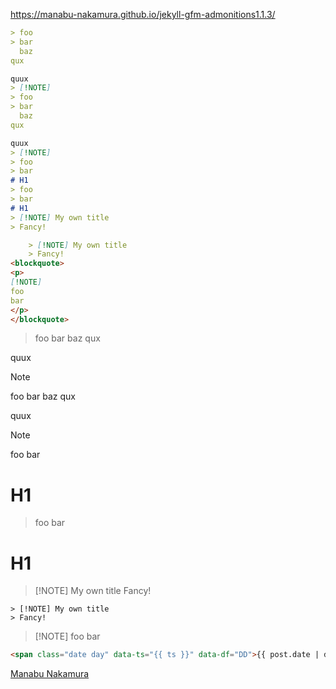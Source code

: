 https://manabu-nakamura.github.io/jekyll-gfm-admonitions1.1.3/
```markdown
> foo
> bar
  baz
qux

quux
> [!NOTE]
> foo
> bar
  baz
qux

quux
> [!NOTE]
> foo
> bar
# H1
> foo
> bar
# H1
> [!NOTE] My own title
> Fancy!

    > [!NOTE] My own title
    > Fancy!
<blockquote>
<p>
[!NOTE]
foo
bar
</p>
</blockquote>
```
> foo
> bar
  baz
qux

quux
> [!NOTE]
> foo
> bar
  baz
qux

quux
> [!NOTE]
> foo
> bar
# H1
> foo
> bar
# H1
> [!NOTE] My own title
> Fancy!

    > [!NOTE] My own title
    > Fancy!
<blockquote>
<p>
[!NOTE]
foo
bar
</p>
</blockquote>

```html
<span class="date day" data-ts="{{ ts }}" data-df="DD">{{ post.date | date: '%d' }}</span>
```

[Manabu Nakamura](https://github.com/manabu-nakamura)

